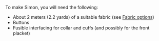 To make Simon, you will need the following:

- About 2 meters (2.2 yards) of a suitable fabric (see [Fabric options](/docs/patterns/simon/fabric/))
- Buttons
- Fusible interfacing for collar and cuffs (and possibly for the front placket)
